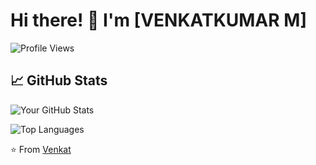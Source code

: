 # Hi there! 👋 I'm [VENKATKUMAR M]

![Profile Views](https://komarev.com/ghpvc/?username=venkatk-git&color=blueviolet)

## 📈 GitHub Stats

![Your GitHub Stats](https://github-readme-stats.vercel.app/api?username=venkatk-git&show_icons=true&theme=radical)

![Top Languages](https://github-readme-stats.vercel.app/api/top-langs/?username=venkatk-git&layout=compact&theme=radical)

⭐️ From [Venkat](https://github.com/venkatk-git)
